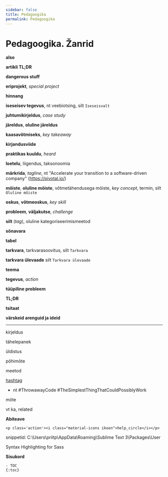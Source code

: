 ```yaml
---
sidebar: false
title: Pedagoogika
permalink: Pedagoogika
---
```


# Pedagoogika. Žanrid

__also__

__artikli TL;DR__

__dangerous stuff__

__eriprojekt__, _special project_

__hinnang__

__iseseisev tegevus__, nt veebiotsing, silt `Iseseisvalt`

__juhtumikirjeldus__, _case study_

__järeldus__, __oluline järeldus__

__kaasavõtmiseks__, _key takeaway_

__kirjandusviide__

__praktikas kuuldu__, _heard_

__loetelu__, liigendus, taksonoomia

__märkrida__, _tagline_, nt "Accelerate your transition to a software-driven company" (https://pivotal.io/) 

__mõiste__, __oluline mõiste__, võtmetähendusega mõiste, _key concept_, termin, silt `Oluline mõiste`

__oskus__, __võtmeoskus__, _key skill_

__probleem__, __väljakutse__, _challenge_

__silt__ (_tag_), oluline kategoriseerimismeetod

__sõnavara__

__tabel__

__tarkvara__, tarkvarasoovitus, silt `Tarkvara`

__tarkvara ülevaade__ silt `Tarkvara ülevaade`

__teema__

__tegevus__, _action_

__tüüpiline probleem__

__TL;DR__

__tsitaat__

__värskeid arenguid ja ideid__

- - -

kirjeldus

tähelepanek

üldistus

põhimõte

meetod

[hashtag](https://en.wikipedia.org/wiki/Hashtag)
  - nt #ThrowawayCode #TheSimplestThingThatCouldPossiblyWork

mõte

vt ka, related


__Abiteave__

```
<p class='action'><i class="material-icons ikoon">help_circle</i></p>
```

snippetid: C:\Users\priitp\AppData\Roaming\Sublime Text 3\Packages\User

Syntax Highlighting for Sass

__Sisukord__

```
- TOC
{:toc}
```
